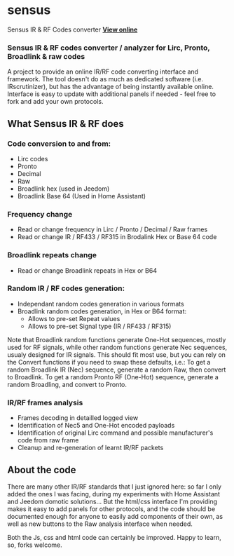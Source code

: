 # sensus
 Sensus IR & RF Codes converter
**[View online](https://pasthev.github.io/sensus/)**

### Sensus IR & RF codes converter / analyzer for Lirc, Pronto, Broadlink & raw codes

A project to provide an online IR/RF code converting interface and framework.
The tool doesn't do as much as dedicated software (i.e. IRscrutinizer), but has the
advantage of being instantly available online.
Interface is easy to update with additional panels if needed - feel free to fork and
add your own protocols.


## What Sensus IR & RF does

### Code conversion to and from:
* Lirc codes
* Pronto
* Decimal
* Raw
* Broadlink hex (used in Jeedom)
* Broadlink Base 64 (Used in Home Assistant)

### Frequency change
* Read or change frequency in Lirc / Pronto / Decimal / Raw frames
* Read or change IR / RF433 / RF315 in Brodalink Hex or Base 64 code

### Broadlink repeats change
* Read or change Broadlink repeats in Hex or B64

### Random IR / RF codes generation:
* Independant random codes generation in various formats
* Broadlink random codes generation, in Hex or B64 format:
  * Allows to pre-set Repeat values
  * Allows to pre-set Signal type (IR / RF433 / RF315)

Note that Broadlink random functions generate One-Hot sequences, mostly used for RF signals,
while other random functions generate Nec sequences, usualy designed for IR signals.
This should fit most use, but you can rely on the Convert functions if you need to swap these
defaults, i.e.: 
To get a random Broadlink IR (Nec) sequence, generate a random Raw, then convert to Broadlink.
To get a random Pronto RF (One-Hot) sequence, generate a random Broadling, and convert to Pronto.

### IR/RF frames analysis
* Frames decoding in detailled logged view
* Identification of Nec5 and One-Hot encoded payloads
* Identification of original Lirc command and possible manufacturer's code from raw frame
* Cleanup and re-generation of learnt IR/RF packets

## About the code

There are many other IR/RF standards that I just ignored here: so far I only added the ones
I was facing, during my experiments with Home Assistant and Jeedom domotic solutions...
But the html/css interface I'm providing makes it easy to add panels for other protocols, 
and the code should be documented enough for anyone to easily add components of their own,
as well as new buttons to the Raw analysis interface when needed.
 
Both the Js, css and html code can certainly be improved. Happy to learn, so, forks welcome.
